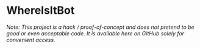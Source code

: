 # WhereIsItBot

*Note: This project is a hack / proof-of-concept and does not pretend to be good or even acceptable code. It is available here on GitHub solely for convenient access.*
